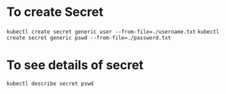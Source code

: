 # To create Secret 
`kubectl create secret generic user --from-file=./username.txt`
`kubectl create secret generic pswd --from-file=./password.txt`

# To see details of secret
`kubectl describe secret pswd`
